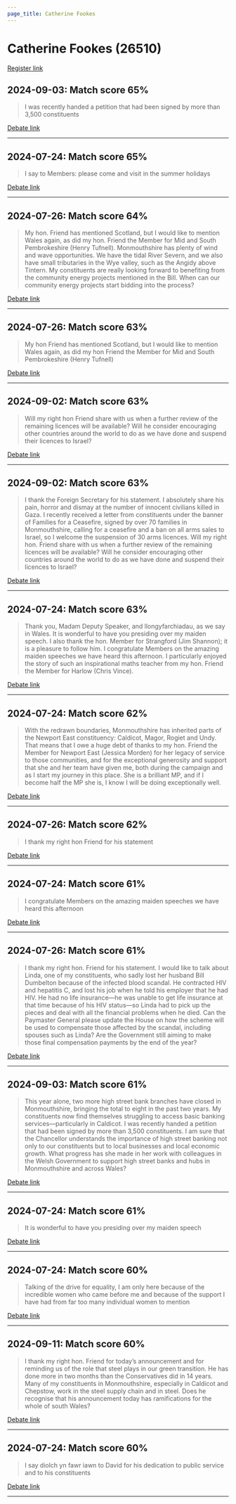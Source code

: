 ```yaml
---
page_title: Catherine Fookes
---
```


# Catherine Fookes  (26510)

[Register link](https://www.theyworkforyou.com/mp/26510/register)



## 2024-09-03: Match score 65%

>I was recently handed a petition that had been signed by more than 3,500 constituents

[Debate link](https://www.theyworkforyou.com/debates/?id=2024-09-03c.151.7) 

---



## 2024-07-24: Match score 65%

>I say to Members: please come and visit in the summer holidays

[Debate link](https://www.theyworkforyou.com/debates/?id=2024-07-24d.738.1) 

---



## 2024-07-26: Match score 64%

>My hon. Friend has mentioned Scotland, but I would like to mention Wales again, as did my hon. Friend the Member for Mid and South Pembrokeshire (Henry Tufnell). Monmouthshire has plenty of wind and wave opportunities. We have the tidal River Severn, and we also have small tributaries in the Wye valley, such as the Angidy above Tintern. My constituents are really looking forward to benefiting from the community energy projects mentioned in the Bill. When can our community energy projects start bidding into the process?

[Debate link](https://www.theyworkforyou.com/debates/?id=2024-07-26d.941.3) 

---



## 2024-07-26: Match score 63%

>My hon Friend has mentioned Scotland, but I would like to mention Wales again, as did my hon Friend the Member for Mid and South Pembrokeshire (Henry Tufnell)

[Debate link](https://www.theyworkforyou.com/debates/?id=2024-07-26d.941.3) 

---



## 2024-09-02: Match score 63%

>Will my right hon Friend share with us when a further review of the remaining licences will be available? Will he consider encouraging other countries around the world to do as we have done and suspend their licences to Israel?

[Debate link](https://www.theyworkforyou.com/debates/?id=2024-09-02a.52.1) 

---



## 2024-09-02: Match score 63%

>I thank the Foreign Secretary for his statement. I absolutely share his pain, horror and dismay at the number of innocent civilians killed in Gaza. I recently received a letter from constituents under the banner of Families for a Ceasefire, signed by over 70 families in Monmouthshire, calling for a ceasefire and a ban on all arms sales to Israel, so I welcome the suspension of 30 arms licences. Will my right hon. Friend share with us when a further review of the remaining licences will be available? Will he consider encouraging other countries around the world to do as we have done and suspend their licences to Israel?

[Debate link](https://www.theyworkforyou.com/debates/?id=2024-09-02a.52.1) 

---



## 2024-07-24: Match score 63%

>Thank you, Madam Deputy Speaker, and llongyfarchiadau, as we say in Wales. It is wonderful to have you presiding over my maiden speech. I also thank the hon. Member for Strangford (Jim Shannon); it is a pleasure to follow him. I congratulate Members on the amazing maiden speeches we have heard this afternoon. I particularly enjoyed the story of such an inspirational maths teacher from my hon. Friend the Member for Harlow (Chris Vince).

[Debate link](https://www.theyworkforyou.com/debates/?id=2024-07-24d.738.1) 

---



## 2024-07-24: Match score 62%

>With the redrawn boundaries, Monmouthshire has inherited parts of the Newport East constituency: Caldicot, Magor, Rogiet and Undy. That means that I owe a huge debt of thanks to my hon. Friend the Member for Newport East (Jessica Morden) for her legacy of service to those communities, and for the exceptional generosity and support that she and her team have given me, both during the campaign and as I start my journey in this place. She is a brilliant MP, and if I become half the MP she is, I know I will be doing exceptionally well.

[Debate link](https://www.theyworkforyou.com/debates/?id=2024-07-24d.738.1) 

---



## 2024-07-26: Match score 62%

>I thank my right hon Friend for his statement

[Debate link](https://www.theyworkforyou.com/debates/?id=2024-07-26d.933.2) 

---



## 2024-07-24: Match score 61%

>I congratulate Members on the amazing maiden speeches we have heard this afternoon

[Debate link](https://www.theyworkforyou.com/debates/?id=2024-07-24d.738.1) 

---



## 2024-07-26: Match score 61%

>I thank my right hon. Friend for his statement. I would like to talk about Linda, one of my constituents, who sadly lost her husband Bill Dumbelton because of the infected blood scandal. He contracted HIV and hepatitis C, and lost his job when he told his employer that he had HIV. He had no life insurance—he was unable to get life insurance at that time because of his HIV status—so Linda had to pick up the pieces and deal with all the financial problems when he died. Can the Paymaster General please update the House on how the scheme will be used to compensate those affected by the scandal, including spouses such as Linda? Are the Government still aiming to make those final compensation payments by the end of the year?

[Debate link](https://www.theyworkforyou.com/debates/?id=2024-07-26d.933.2) 

---



## 2024-09-03: Match score 61%

>This year alone, two more high street bank branches have closed in Monmouthshire, bringing the total to eight in the past two years. My constituents now find themselves struggling to access basic banking services—particularly in Caldicot. I was recently handed a petition that had been signed by more than 3,500 constituents. I am sure that the Chancellor understands the importance of high street banking not only to our constituents but to local businesses and local economic growth. What progress has she made in her work with colleagues in the Welsh Government to support high street banks and hubs in Monmouthshire and across Wales?

[Debate link](https://www.theyworkforyou.com/debates/?id=2024-09-03c.151.7) 

---



## 2024-07-24: Match score 61%

>It is wonderful to have you presiding over my maiden speech

[Debate link](https://www.theyworkforyou.com/debates/?id=2024-07-24d.738.1) 

---



## 2024-07-24: Match score 60%

>Talking of the drive for equality, I am only here because of the incredible women who came before me and because of the support I have had from far too many individual women to mention

[Debate link](https://www.theyworkforyou.com/debates/?id=2024-07-24d.738.1) 

---



## 2024-09-11: Match score 60%

>I thank my right hon. Friend for today’s announcement and for reminding us of the role that steel plays in our green transition. He has done more in two months than the Conservatives did in 14 years. Many of my constituents in Monmouthshire, especially in Caldicot and Chepstow, work in the steel supply chain and in steel. Does he recognise that his announcement today has ramifications for the whole of south Wales?

[Debate link](https://www.theyworkforyou.com/debates/?id=2024-09-11b.834.2) 

---



## 2024-07-24: Match score 60%

>I say diolch yn fawr iawn to David for his dedication to public service and to his constituents

[Debate link](https://www.theyworkforyou.com/debates/?id=2024-07-24d.738.1) 

---

